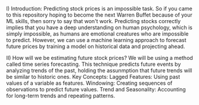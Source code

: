 I) Introduction:
Predicting stock prices is an impossible task. So if you came to this repository hoping to become the next Warren Buffet because of your ML skills, then sorry to say that won't work. Predicting stocks correctly implies that you have a deep understanding on human psychology, which is simply impossible, as humans are emotional creatures who are impossible to predict.
However, we can use a machine learning approach to forecast future prices by training a model on historical data and projecting ahead.

II) How will we be estimating future stock prices?
We will be using a method called time series forecasting. This technique predicts future events by analyzing trends of the past, holding the assunmption that future trends will be similar to historic ones.
Key Concepts:
  Lagged Features: Using past values  of a variable as features.
  Windowing: Creating sequences of observations to predict future values.
  Trend and Seasonality: Accounting for long-term trends and repeating patterns.
 

